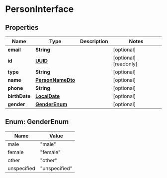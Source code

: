 
# PersonInterface

## Properties

Name | Type | Description | Notes
------------ | ------------- | ------------- | -------------
**email** | **String** |  |  [optional]
**id** | [**UUID**](UUID.md) |  |  [optional] [readonly]
**type** | **String** |  |  [optional]
**name** | [**PersonNameDto**](PersonNameDto.md) |  |  [optional]
**phone** | **String** |  |  [optional]
**birthDate** | [**LocalDate**](LocalDate.md) |  |  [optional]
**gender** | [**GenderEnum**](#GenderEnum) |  |  [optional]



## Enum: GenderEnum

Name | Value
---- | -----
male | &quot;male&quot;
female | &quot;female&quot;
other | &quot;other&quot;
unspecified | &quot;unspecified&quot;



